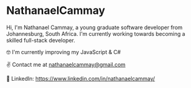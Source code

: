 # NathanaelCammay

Hi, I'm Nathanael Cammay, a young graduate software developer from Johannesburg, South Africa. I'm currently working towards becoming a skilled full-stack developer.

🤓 I'm currently improving my JavaScript & C#

✌ Contact me at nathanaelcammay@gmail.com

📌 LinkedIn: https://www.linkedin.com/in/nathanaelcammay/

